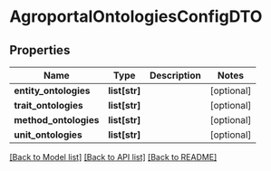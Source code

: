 # AgroportalOntologiesConfigDTO

## Properties
Name | Type | Description | Notes
------------ | ------------- | ------------- | -------------
**entity_ontologies** | **list[str]** |  | [optional] 
**trait_ontologies** | **list[str]** |  | [optional] 
**method_ontologies** | **list[str]** |  | [optional] 
**unit_ontologies** | **list[str]** |  | [optional] 

[[Back to Model list]](../README.md#documentation-for-models) [[Back to API list]](../README.md#documentation-for-api-endpoints) [[Back to README]](../README.md)

